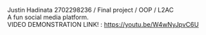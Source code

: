 Justin Hadinata 2702298236 / Final project / OOP / L2AC <br>
A fun social media platform. <br>
VIDEO DEMONSTRATION LINK! : https://youtu.be/W4wNyJpvC6U
